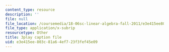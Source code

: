```yaml
---
content_type: resource
description: ''
file: null
file_location: /coursemedia/18-06sc-linear-algebra-fall-2011/e3e415ee803c81a64ef723f3fef45e09_KUuxdk_V7To.srt
file_type: application/x-subrip
resourcetype: Other
title: 3play caption file
uid: e3e415ee-803c-81a6-4ef7-23f3fef45e09
---
```

